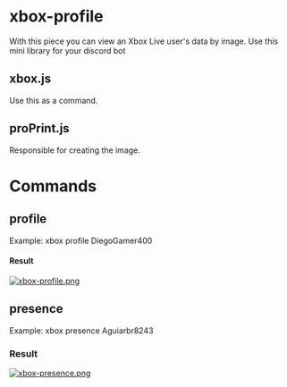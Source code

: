 # xbox-profile
With this piece you can view an Xbox Live user's data by image. Use this mini library for your discord bot 

## xbox.js
Use this as a command.

## proPrint.js
Responsible for creating the image.

# Commands


## profile
Example: <prefix>xbox profile DiegoGamer400
#### Result
[![xbox-profile.png](https://i.postimg.cc/x8G9fb03/xbox-profile.png)](https://postimg.cc/MfGCtHfn)

## presence
Example: <prefix>xbox presence Aguiarbr8243
### Result
[![xbox-presence.png](https://i.postimg.cc/1zLSDKXK/xbox-presence.png)](https://postimg.cc/KKrC2BnK)

